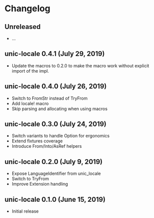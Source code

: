 # Changelog

## Unreleased

  - …

## unic-locale 0.4.1 (July 29, 2019)

  - Update the macros to 0.2.0 to make the macro work without explicit import of the impl.

## unic-locale 0.4.0 (July 26, 2019)

  - Switch to FromStr instead of TryFrom
  - Add locale! macro
  - Skip parsing and allocating when using macros

## unic-locale 0.3.0 (July 24, 2019)

  - Switch variants to handle Option for ergonomics
  - Extend fixtures coverage
  - Introduce From/Into/AsRef helpers

## unic-locale 0.2.0 (July 9, 2019)

  - Expose LanguageIdentifier from unic_locale
  - Switch to TryFrom
  - Improve Extension handling

## unic-locale 0.1.0 (June 15, 2019)

  - Initial release
